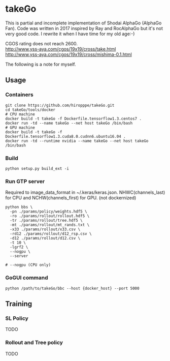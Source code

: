# takeGo
This is partial and incomplete implementation of Shodai AlphaGo (AlphaGo Fan). Code was written in 2017 inspired by Ray and RocAlphaGo but it's not very good code. I rewrite it when I have time for my old age:-)

CGOS rating does not reach 2600.  
http://www.yss-aya.com/cgos/19x19/cross/take.html  
http://www.yss-aya.com/cgos/19x19/cross/mishima-0.1.html


The following is a note for myself.

## Usage
### Containers
```
git clone https://github.com/hiropppe/takeGo.git
cd takeGo/tools/docker
# CPU machine
docker build -t takeGo -f Dockerfile.tensorflow1.3.centos7 .
docker run -td --name takeGo --net host takeGo /bin/bash
# GPU machine
docker build -t takeGo -f Dockerfile.tensorflow1.3.cuda8.0.cudnn6.ubuntu16.04 .
docker run -td --runtime nvidia --name takeGo --net host takeGo /bin/bash
```
### Build 
```
python setup.py build_ext -i
```
### Run GTP server
Required to image_data_format in ~/.keras/keras.json. NHWC(channels_last) for CPU and NCHW(channels_first) for GPU. (not dockernized)
```
python bbs \
  -pn ./params/policy/weights.hdf5 \
  -ro ./params/rollout/rollout.hdf5 \
  -tr ./params/rollout/tree.hdf5 \
  -mt ./params/rollout/mt_rands.txt \
  -x33 ./params/rollout/x33.csv \
  -rd12 ./params/rollout/d12_rsp.csv \
  -d12 ./params/rollout/d12.csv \
  -t 10 \
  -lgrf2 \
  --nogpu \
  --server

# --nogpu (CPU only)
```
### GoGUI command
```
python /path/to/takeGo/bbc --host {docker_host} --port 5000
```
## Training
### SL Policy
TODO
### Rollout and Tree policy
TODO

